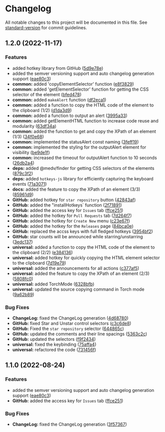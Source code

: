 # Changelog

All notable changes to this project will be documented in this file. See [standard-version](https://github.com/conventional-changelog/standard-version) for commit guidelines.

## 1.2.0 (2022-11-17)


### Features

* added hotkey library from GitHub ([5d9e78e](https://github.com/akash07k/ButterKnife/commits/5d9e78ebce5b4609bd9898cf8edc0dd26f1c5746))
* added the semver versioning support and auto changelog generation support ([eae80c3](https://github.com/akash07k/ButterKnife/commits/eae80c39ba7404524e55a9532a4b27955833d53e))
* **common:** added 'copyElementSelector' function ([e8f3829](https://github.com/akash07k/ButterKnife/commits/e8f3829c1ce857c6b724da5f1a75a336ee26045e))
* **common:** added 'getElementSelector' function for getting the CSS selector of the element ([bfed478](https://github.com/akash07k/ButterKnife/commits/bfed478eae67ead6a436b19666800335f778ea33))
* **common:** added `makeAlert` function ([df2eca1](https://github.com/akash07k/ButterKnife/commits/df2eca174004c4b1b1f10cedac344e2d463a932d))
* **common:** added a function to copy the HTML code of the element to the clipboard (1/2) ([d1da3d9](https://github.com/akash07k/ButterKnife/commits/d1da3d968c22b102ae15ecbee497ec1edd9b4929))
* **common:** added a function to output an alert ([3995a33](https://github.com/akash07k/ButterKnife/commits/3995a3327ba6ec1febee7fd065ea396819d72ab9))
* **common:** added getElementHTML function to increase code reuse and modularity ([63df34a](https://github.com/akash07k/ButterKnife/commits/63df34ab53093ce783309a9ab29634bf8dd582c4))
* **common:** added the function to get and copy the XPath of an element (1/3) ([34f0e68](https://github.com/akash07k/ButterKnife/commits/34f0e6864bf951ffb42fe31110b2e1c3277a0d8e))
* **common:** implemented the statusAlert const naming ([3feff19](https://github.com/akash07k/ButterKnife/commits/3feff1931cc217cd37ddfa54c88bd889c06e9a19))
* **common:** implemented the styling for the outputAlert element for visibility ([be9de1f](https://github.com/akash07k/ButterKnife/commits/be9de1fcaf4565128d48d8b201727173f31999ca))
* **common:** increased the timeout for outputAlert function to 10 seconds ([26db2a4](https://github.com/akash07k/ButterKnife/commits/26db2a40179b4e01266ff9f971c87cacbb191e8f))
* **deps:** added @medv/finder for getting CSS selectors of the elements ([879c3f2](https://github.com/akash07k/ButterKnife/commits/879c3f2ee60b27f814de10043f11a2b4b183c53d))
* **deps:** added `hotkeys-js` library for efficiently capturing the keyboard events ([71a3071](https://github.com/akash07k/ButterKnife/commits/71a30711ffdc5a95e12b195fcb9787418be2f866))
* **docs:** added the feature to copy the XPath of an element (3/3) ([85961d9](https://github.com/akash07k/ButterKnife/commits/85961d9f091ae862c6fa8b44d276528327b9eaf5))
* **GitHub:** added hotkey for `star repository` button ([42843af](https://github.com/akash07k/ButterKnife/commits/42843afb96d1e4d8b45fd7ddabb0a7143272e3f4))
* **GitHub:** added the "installHotkeys` function ([2f71891](https://github.com/akash07k/ButterKnife/commits/2f718914a260bdf28f0ecdbabaf601e406f0e841))
* **GitHub:** added the access key for `Issues` tab ([ffce251](https://github.com/akash07k/ButterKnife/commits/ffce251aa4af2aef77618d120c720312b8f83a3a))
* **GitHub:** added the hotkey for  `Pull Requests` tab ([7d264f7](https://github.com/akash07k/ButterKnife/commits/7d264f7ba9d07837831faa4a7824fe8d1e6fb02b))
* **GitHub:** added the hotkey for `Create New` menu ([c23e67f](https://github.com/akash07k/ButterKnife/commits/c23e67f862adef5bb480995a09fe5a1a5b8e7ee3))
* **GitHub:** added the hotkey for the `Releases` page ([84bca0e](https://github.com/akash07k/ButterKnife/commits/84bca0e72e871344da1e362c4a47963787d10c21))
* **GitHub:** replaced the accss keys with full fledged hotkeys ([3954bf2](https://github.com/akash07k/ButterKnife/commits/3954bf2f10e3b95165c2acbcc3d7aec3843c47a4))
* **GitHub:** star counts will be announced while starring/unstarring ([3edc137](https://github.com/akash07k/ButterKnife/commits/3edc1376924983ce4ca17e273eb780cc571bc1de))
* **universal:** added a function to copy the HTML code of the element to the clipboard (2/2) ([e384136](https://github.com/akash07k/ButterKnife/commits/e384136de970623f5804ad17b89c47a9b4be4d7e))
* **universal:** added hotkey for quickly copying the HTML element selector to the clipboard ([7d19e79](https://github.com/akash07k/ButterKnife/commits/7d19e79e85098f6ad21561e818e29d293547a631))
* **universal:** added the announcements for all actions ([c377af5](https://github.com/akash07k/ButterKnife/commits/c377af5cd19d27050c8bf6b37b5afd8375943c53))
* **universal:** added the feature to copy the XPath of an element (2/3) ([5808fc0](https://github.com/akash07k/ButterKnife/commits/5808fc02b47c61ff4ef46d07b5942e19bc19a692))
* **universal:** added TorchMode ([6328bfb](https://github.com/akash07k/ButterKnife/commits/6328bfb0e3576a0cac30f8afd4f9c1812b465c3a))
* **universal:** updated the source copying command in Torch mode ([9a62b89](https://github.com/akash07k/ButterKnife/commits/9a62b89c9f5c5df36222441c78db1288fecb97b5))


### Bug Fixes

* **ChangeLog:** fixed the ChangeLog generation ([4d68780](https://github.com/akash07k/ButterKnife/commits/4d68780027dc62679d28b8d73c8c0d7034152b98))
* **GitHub:** fixed Star and Unstar control selectors ([c3c6de8](https://github.com/akash07k/ButterKnife/commits/c3c6de8cc7af6b7b65199d4277db3ccd2b5446b9))
* **GitHub:** Fixed the `star repository` selector ([644865c](https://github.com/akash07k/ButterKnife/commits/644865c67d8b361726c8f67efa0689cb1c3bc98d))
* **GitHub:** updated the comments and their line spacings ([5363c2c](https://github.com/akash07k/ButterKnife/commits/5363c2cb5a9177956c1230ecaa0ab1ad9307f89d))
* **GitHub:** updated the selectors ([f9f2434](https://github.com/akash07k/ButterKnife/commits/f9f24347529b498c60f7af06353f1f91ff72c943))
* **universal:** fixed the keybinding ([75affa4](https://github.com/akash07k/ButterKnife/commits/75affa43e72a4ff958f8b6b8171d0201bec2e94f))
* **universal:** refactored the code ([731456f](https://github.com/akash07k/ButterKnife/commits/731456f1d2fdcd778fea7baada481742bae9c046))

## 1.1.0 (2022-08-24)


### Features

* added the semver versioning support and auto changelog generation support ([eae80c3](https://github.com/akash07k/ButterKnife/commits/eae80c39ba7404524e55a9532a4b27955833d53e))
* **GitHub:** added the access key for `Issues` tab ([ffce251](https://github.com/akash07k/ButterKnife/commits/ffce251aa4af2aef77618d120c720312b8f83a3a))


### Bug Fixes

* **ChangeLog:** fixed the ChangeLog generation ([3f57367](https://github.com/akash07k/ButterKnife/commits/3f57367ad1ecf1fc266d477e04fef3dcddbff9e8))
